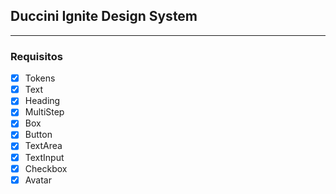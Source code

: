 ## Duccini Ignite Design System

---
### Requisitos

- [X] Tokens
- [X] Text
- [X] Heading
- [X] MultiStep
- [X] Box
- [X] Button
- [X] TextArea
- [X] TextInput
- [X] Checkbox
- [X] Avatar